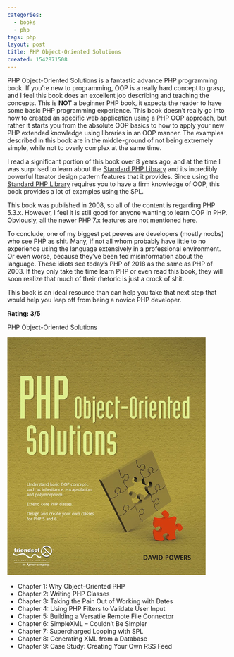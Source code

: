 ```yaml
---
categories:
  - books
  - php
tags: php
layout: post
title: PHP Object-Oriented Solutions
created: 1542871508
---
```


PHP Object-Oriented Solutions is a fantastic advance PHP programming book.  If you’re new to programming, OOP is a really hard concept to grasp, and I feel this book does an excellent job describing and teaching the concepts. This is <strong>NOT</strong> a beginner PHP book, it expects the reader to have some basic PHP programming experience. This book doesn’t really go into how to created an specific web application using a PHP OOP approach, but rather it starts you from the absolute OOP basics to how to apply your new PHP extended knowledge using libraries in an OOP manner. The examples described in this book are in the middle-ground of not being extremely simple, while not to overly complex at the same time. 

I read a significant portion of this book over 8 years ago, and at the time I was surprised to learn about the  <a href="http://php.net/manual/en/book.spl.php" target="_blank">Standard PHP Library</a> and its incredibly powerful Iterator design pattern features that it provides. Since using the <a href="http://php.net/manual/en/book.spl.php" target="_blank">Standard PHP Library</a> requires you to have a firm knowledge of OOP, this book provides a lot of examples using the SPL.

This book was published in 2008, so all of the content is regarding PHP 5.3.x. However, I feel it is still good for anyone wanting to learn OOP in PHP.  Obviously, all the newer PHP 7.x features are not mentioned here. 

To conclude, one of my biggest pet peeves are developers (mostly noobs) who see PHP as shit. Many, if not all whom probably have little to no experience using the language extensively in a professional environment. Or even worse, because they’ve been fed misinformation about the language. These idiots see today’s PHP of 2018 as the same as PHP of 2003. If they only take the time learn PHP or even read this book, they will soon realize that much of their rhetoric is just a crock of shit.

This book is an ideal resource than can help you take that next step that would help you leap off from being a novice PHP developer.

**Rating: 3/5**

PHP Object-Oriented Solutions

<a href="https://www.amazon.com/PHP-Object-Oriented-Solutions-David-Powers-ebook/dp/B00BMTJ5G8" target="_blank"><img src="/assets/books/php-object-oriented-solutions.jpg"></a>

* Chapter 1: Why Object-Oriented PHP
* Chapter 2: Writing PHP Classes
* Chapter 3: Taking the Pain Out of Working with Dates
* Chapter 4: Using PHP Filters to Validate User Input
* Chapter 5: Building a Versatile Remote File Connector
* Chapter 6: SimpleXML – Couldn’t Be Simpler
* Chapter 7: Supercharged Looping with SPL
* Chapter 8: Generating XML from a Database
* Chapter 9: Case Study: Creating Your Own RSS Feed
